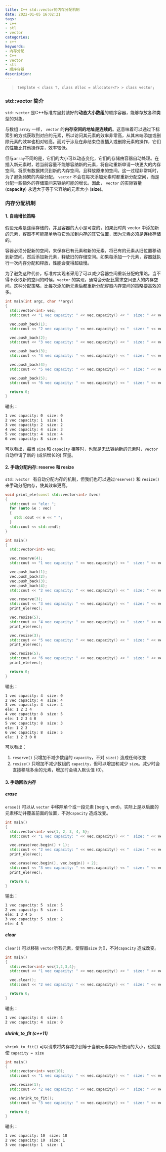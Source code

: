 ```yaml
---
title: C++ std::vector的内存分配机制
date: 2022-01-05 16:02:21
tags:
- c++
- stl
- vector
categories:
- c++
keywords:
- 内存分配
- C++
- vector
- stl
- 顺序容器
description:
---
```




> `template < class T, class Alloc = allocator<T> > class vector; `



### std::vector 简介

`std::vector` 是C++标准库里封装好的**动态大小数组**的顺序容器，能够存放各种类型的对象。

与数组 `array` 一样， `vector` 的**内存空间的地址是连续的**。这意味着可以通过下标索引的方式获取到对应的元素，所以访问其元素的效率非常高，从其末端添加或删除元素的效率也相对较高。而对于涉及在非结束位置插入或删除元素的操作，它们的性能比其他操作差，效率较低。

但与`array`不同的是，它们的大小可以动态变化，它们的存储由容器自动处理。在插入新元素时，若当前容量不能够容纳新的元素，将自动重新申请一块更大的内存空间，将原有数据拷贝到新的内存空间，且释放原来的空间。这一过程非常耗时，为了避免频繁的内容分配， `vector` 不会在每次添加元素时都重新分配空间，而是分配一些额外的存储空间来容纳可能的增长。因此， `vector` 的实际容量 (**capacity**) 永远大于等于它容纳的元素大小 (**size**)。



### 内存分配机制



#### 1. 自动增长策略

假设元素是连续存储的，并且容器的大小是可变的，如果此时向 vector 中添加新的元素，容器不可能简单地将它添加到内存的其它位置，因为元素必须是连续存储的。

容器必须分配新的空间，来保存已有元素和新的元素，将已有的元素从旧位置移动到新空间。然后添加新元素，释放旧的存储空间。如果每添加一个元素，容器就执行一次内存分配和释放，性能会变得超级慢。

为了避免这种代价，标准库实现者采用了可以减少容器空间重新分配的策略。当不得不获取新的空间的时候，`vector` 的实现，通常会分配比需求空间更大的内存空间。这种分配策略，比每次添加新元素后都重新分配容器内存空间的策略要高效的多。



```c++
int main(int argc, char **argv)
{
  std::vector<int> vec;
  std::cout << "1 vec capacity: " << vec.capacity() << "  size: " << vec.size() << std::endl;

  vec.push_back(1);
  std::cout << "2 vec capacity: " << vec.capacity() << "  size: " << vec.size() << std::endl;

  vec.push_back(2);
  std::cout << "3 vec capacity: " << vec.capacity() << "  size: " << vec.size() << std::endl;

  vec.push_back(3);
  std::cout << "4 vec capacity: " << vec.capacity() << "  size: " << vec.size() << std::endl;

  vec.push_back(4);
  std::cout << "5 vec capacity: " << vec.capacity() << "  size: " << vec.size() << std::endl;

  vec.push_back(5);
  std::cout << "6 vec capacity: " << vec.capacity() << "  size: " << vec.size() << std::endl;

  return 0;
}
```



输出：

```bash
1 vec capacity: 0  size: 0
2 vec capacity: 1  size: 1
3 vec capacity: 2  size: 2
4 vec capacity: 4  size: 3
5 vec capacity: 4  size: 4
6 vec capacity: 8  size: 5
```



可以看出，每当 `size` 和 `capacity` 相等时，也就是无法容纳新的元素时，`vector` 自动申请了新的 (成倍增长的) 容量。



#### 2. 手动分配内存: reserve 和 resize

`std::vector ` 有自动分配内存的机制，但我们也可以通过`reserve()` 和 `resize()` 来手动分配内存，使其效率更高。



```c++
void print_ele(const std::vector<int> &vec)
{
  std::cout << "ele: ";
  for (auto &e : vec)
  {
    std::cout << e << " ";
  }
  std::cout << std::endl;
}

int main()
{
  std::vector<int> vec;

  vec.reserve(4);
  std::cout << "1 vec capacity: " << vec.capacity() << "  size: " << vec.size() << std::endl;

  vec.push_back(1);
  vec.push_back(2);
  vec.push_back(3);
  vec.push_back(4);
  std::cout << "2 vec capacity: " << vec.capacity() << "  size: " << vec.size() << std::endl;

  vec.reserve(3);
  std::cout << "3 vec capacity: " << vec.capacity() << "  size: " << vec.size() << std::endl;
  print_ele(vec);

  vec.resize(5);
  std::cout << "4 vec capacity: " << vec.capacity() << "  size: " << vec.size() << std::endl;
  print_ele(vec);

  vec.resize(3);
  std::cout << "5 vec capacity: " << vec.capacity() << "  size: " << vec.size() << std::endl;
  print_ele(vec);

  vec.resize(5);
  std::cout << "6 vec capacity: " << vec.capacity() << "  size: " << vec.size() << std::endl;
  print_ele(vec);

  return 0;
}
```



输出：

```bash
1 vec capacity: 4  size: 0
2 vec capacity: 4  size: 4
3 vec capacity: 4  size: 4
ele: 1 2 3 4 
4 vec capacity: 8  size: 5
ele: 1 2 3 4 0 
5 vec capacity: 8  size: 3
ele: 1 2 3 
6 vec capacity: 8  size: 5
ele: 1 2 3 0 0 
```



可以看出：

1.  `reserve()` 只增加不减少数组的 `capacity`，不对 `size()` 造成任何改变
2.  `resize()` 只增加不减少数组的 `capacity`，但可以增加和减少 `size`。减少时会直接移除多余的元素，增加时会填入默认值 (0)。



#### 3. 手动回收内存

##### erase

`erase()` 可以从 `vector` 中移除单个或一段元素 [begin, end)，实际上是以后面的元素移动并覆盖前面的位置，不对`capacity` 造成改变。

```c++
int main()
{
  std::vector<int> vec{1, 2, 3, 4, 5};
  std::cout << "1 vec capacity: " << vec.capacity() << "  size: " << vec.size() << std::endl;

  vec.erase(vec.begin() + 1);
  std::cout << "2 vec capacity: " << vec.capacity() << "  size: " << vec.size() << std::endl;
  print_ele(vec);

  vec.erase(vec.begin(), vec.begin() + 2);
  std::cout << "3 vec capacity: " << vec.capacity() << "  size: " << vec.size() << std::endl;
  print_ele(vec);

  return 0;
}
```

输出：

```bash
1 vec capacity: 5  size: 5
2 vec capacity: 5  size: 4
ele: 1 3 4 5 
3 vec capacity: 5  size: 2
ele: 4 5 
```



##### clear

`clear()` 可以移除 `vector`所有元素，使容器`size` 为0，不对`capacity` 造成改变。

```C++
int main()
{
  std::vector<int> vec{1,2,3,4};
  std::cout << "1 vec capacity: " << vec.capacity() << "  size: " << vec.size() << std::endl;

  vec.clear();
  std::cout << "2 vec capacity: " << vec.capacity() << "  size: " << vec.size() << std::endl;

  return 0;
}
```

输出：

```bash
1 vec capacity: 4  size: 4
2 vec capacity: 4  size: 0
```



##### shrink_to_fit (c++11)

`shrink_to_fit()` 可以请求将内存减少到等于当前元素实际所使用的大小，也就是使 `capacity = size`

```c++
int main()
{
  std::vector<int> vec(10);
  std::cout << "1 vec capacity: " << vec.capacity() << "  size: " << vec.size() << std::endl;

  vec.resize(1);
  std::cout << "2 vec capacity: " << vec.capacity() << "  size: " << vec.size() << std::endl;

  vec.shrink_to_fit();
  std::cout << "3 vec capacity: " << vec.capacity() << "  size: " << vec.size() << std::endl;

  return 0;
}
```



输出：

```bash
1 vec capacity: 10  size: 10
2 vec capacity: 10  size: 1
3 vec capacity: 1  size: 1
```

